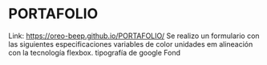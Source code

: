 # PORTAFOLIO
Link: https://oreo-beep.github.io/PORTAFOLIO/
Se realizo un formulario con las siguientes especificaciones
variables de color
unidades em
alineación con la tecnología flexbox.
tipografía de google Fond
